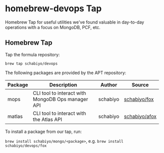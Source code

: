 # homebrew-devops Tap

Homebrew Tap for useful utilities we've found valuable in day-to-day operations with a focus on MongoDB, PCF, etc.

## Homebrew Tap

Tap the formula repository:
```plain
brew tap schabiyo/devops
```

The following packages are provided by the APT repository:

| Package | Description | Author | Source |
| ------- | ----------- | ------ | ------ |
mops      | CLI tool to interact with MongoDB Ops manager API | schabiyo | [schabiyo/fox](https://github.com/schabiyo/mops)
matlas   | CLI tool to interact with the Atlas API | schabiyo | [schabiyo/afox](https://github.com/mongo/matlas)

To install a package from our tap, run:

`brew install schabiyo/mongo/<package>`, e.g. `brew install schabiyo/devops/fox`


